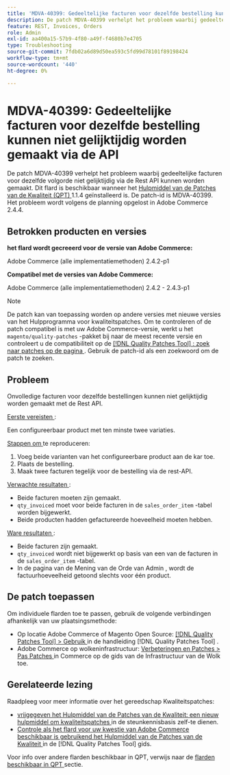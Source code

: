 ```yaml
---
title: 'MDVA-40399: Gedeeltelijke facturen voor dezelfde bestelling kunnen niet gelijktijdig worden gemaakt via de API'
description: De patch MDVA-40399 verhelpt het probleem waarbij gedeeltelijke facturen voor dezelfde volgorde niet gelijktijdig via de Rest API kunnen worden gemaakt. Deze patch is beschikbaar wanneer [Quality Patches Tool (QPT)] (https://experienceleague.adobe.com/en/docs/commerce-operations/tools/quality-patches-tool/quality-patches-tool-to-self-serve-quality-patches) 1.1.4 is geïnstalleerd. De patch-id is MDVA-40399. Het probleem wordt volgens de planning opgelost in Adobe Commerce 2.4.4.
feature: REST, Invoices, Orders
role: Admin
exl-id: aa400a15-57b9-4f80-a49f-f4680b7e4705
type: Troubleshooting
source-git-commit: 7fdb02a6d89d50ea593c5fd99d78101f89198424
workflow-type: tm+mt
source-wordcount: '440'
ht-degree: 0%

---
```


# MDVA-40399: Gedeeltelijke facturen voor dezelfde bestelling kunnen niet gelijktijdig worden gemaakt via de API

De patch MDVA-40399 verhelpt het probleem waarbij gedeeltelijke facturen voor dezelfde volgorde niet gelijktijdig via de Rest API kunnen worden gemaakt. Dit flard is beschikbaar wanneer het [ Hulpmiddel van de Patches van de Kwaliteit (QPT) ](https://experienceleague.adobe.com/en/docs/commerce-operations/tools/quality-patches-tool/quality-patches-tool-to-self-serve-quality-patches) 1.1.4 geïnstalleerd is. De patch-id is MDVA-40399. Het probleem wordt volgens de planning opgelost in Adobe Commerce 2.4.4.

## Betrokken producten en versies

**het flard wordt gecreeerd voor de versie van Adobe Commerce:**

Adobe Commerce (alle implementatiemethoden) 2.4.2-p1

**Compatibel met de versies van Adobe Commerce:**

Adobe Commerce (alle implementatiemethoden) 2.4.2 - 2.4.3-p1

>[!NOTE]
>
>De patch kan van toepassing worden op andere versies met nieuwe versies van het Hulpprogramma voor kwaliteitspatches. Om te controleren of de patch compatibel is met uw Adobe Commerce-versie, werkt u het `magento/quality-patches` -pakket bij naar de meest recente versie en controleert u de compatibiliteit op de [[!DNL Quality Patches Tool] : zoek naar patches op de pagina ](https://experienceleague.adobe.com/en/docs/commerce-operations/tools/quality-patches-tool/quality-patches-tool-to-self-serve-quality-patches) . Gebruik de patch-id als een zoekwoord om de patch te zoeken.

## Probleem

Onvolledige facturen voor dezelfde bestellingen kunnen niet gelijktijdig worden gemaakt met de Rest API.

<u> Eerste vereisten </u>:

Een configureerbaar product met ten minste twee variaties.

<u> Stappen om </u> te reproduceren:

1. Voeg beide varianten van het configureerbare product aan de kar toe.
1. Plaats de bestelling.
1. Maak twee facturen tegelijk voor de bestelling via de rest-API.

<u> Verwachte resultaten </u>:

* Beide facturen moeten zijn gemaakt.
* `qty_invoiced` moet voor beide facturen in de `sales_order_item` -tabel worden bijgewerkt.
* Beide producten hadden gefactureerde hoeveelheid moeten hebben.

<u> Ware resultaten </u>:

* Beide facturen zijn gemaakt.
* `qty_invoiced` wordt niet bijgewerkt op basis van een van de facturen in de `sales_order_item` -tabel.
* In de pagina van de Mening van de Orde van Admin **&#x200B;**, wordt de factuurhoeveelheid getoond slechts voor één product.

## De patch toepassen

Om individuele flarden toe te passen, gebruik de volgende verbindingen afhankelijk van uw plaatsingsmethode:

* Op locatie Adobe Commerce of Magento Open Source: [[!DNL Quality Patches Tool] > Gebruik ](/help/tools/quality-patches-tool/usage.md) in de handleiding [!DNL Quality Patches Tool] .
* Adobe Commerce op wolkeninfrastructuur: [ Verbeteringen en Patches > Pas Patches ](https://experienceleague.adobe.com/docs/commerce-cloud-service/user-guide/develop/upgrade/apply-patches.html) in Commerce op de gids van de Infrastructuur van de Wolk toe.

## Gerelateerde lezing

Raadpleeg voor meer informatie over het gereedschap Kwaliteitspatches:

* [ vrijgegeven het Hulpmiddel van de Patches van de Kwaliteit: een nieuw hulpmiddel om kwaliteitspatches ](https://experienceleague.adobe.com/en/docs/commerce-operations/tools/quality-patches-tool/quality-patches-tool-to-self-serve-quality-patches) in de steunkennisbasis zelf-te dienen.
* [ Controle als het flard voor uw kwestie van Adobe Commerce beschikbaar is gebruikend het Hulpmiddel van de Patches van de Kwaliteit ](/help/tools/quality-patches-tool/patches-available-in-qpt/check-patch-for-magento-issue-with-magento-quality-patches.md) in de [!DNL Quality Patches Tool] gids.

Voor info over andere flarden beschikbaar in QPT, verwijs naar de [ flarden beschikbaar in QPT ](https://experienceleague.adobe.com/tools/commerce-quality-patches/index.html) sectie.
